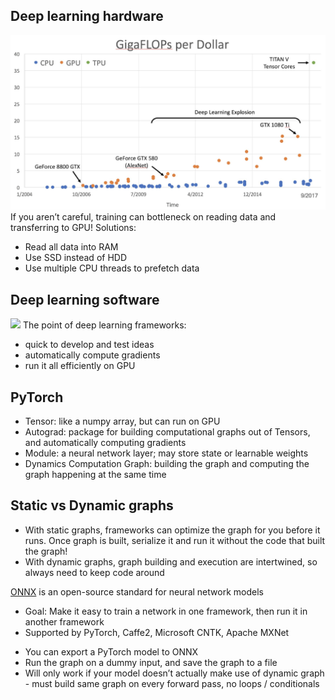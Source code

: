 ## Deep learning hardware
![](images/hardware.png)
If you aren’t careful, training can bottleneck on reading data and transferring to GPU!
Solutions:
- Read all data into RAM
- Use SSD instead of HDD
- Use multiple CPU threads to prefetch data
## Deep learning software
![](images/aframeworks.png)
The point of deep learning frameworks:
* quick to develop and test ideas
* automatically compute gradients
* run it all efficiently on GPU
## PyTorch
* Tensor: like a numpy array, but can run on GPU
* Autograd: package for building computational graphs out of Tensors, and automatically computing gradients
* Module: a neural network layer; may store state or learnable weights
* Dynamics Computation Graph: building the graph and computing the graph happening at the same time
## Static vs Dynamic graphs
* With static graphs, frameworks can optimize the graph for you before it runs. Once graph is built, serialize it and run it without the code that built the graph!
* With dynamic graphs, graph building and execution are intertwined, so always need to keep code around

[ONNX](https://github.com/onnx/onnx) is an open-source standard for neural network models
* Goal: Make it easy to train a network in one framework, then run it in another framework
* Supported by PyTorch, Caffe2, Microsoft CNTK, Apache MXNet

- You can export a PyTorch model to ONNX
- Run the graph on a dummy input, and save the graph to a file
- Will only work if your model doesn’t actually make use of dynamic graph - must build same graph on every
forward pass, no loops / conditionals

